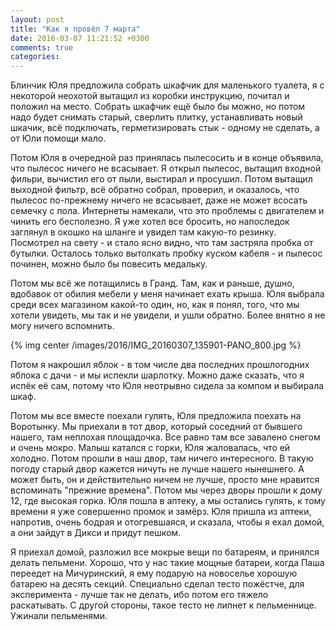 ```yaml
---
layout: post
title: "Как я провёл 7 марта"
date: 2016-03-07 11:21:52 +0300
comments: true
categories: 
---
```

Блинчик
Юля предложила собрать шкафчик для маленького туалета, я с некоторой неохотой вытащил из коробки инструкцию, почитал и положил на место. Собрать шкафчик ещё было бы можно, но потом надо будет снимать старый, сверлить плитку, устанавливать новый шкачик, всё подключать, герметизировать стык - одному не сделать, а от Юли помощи мало.

Потом Юля в очередной раз принялась пылесосить и в конце объявила, что пылесос ничего не всасывает. Я открыл пылесос, вытащил входной фильри, вычистил его от пыли, выстирал и просушил. Потом вытащил выходной фильтр, всё обратно собрал, проверил, и оказалось, что пылесос по-прежнему ничего не всасывает, даже не может всосать семечку с пола. Интернеты намекали, что это проблемы с двигателем и чинить его бесполезно. Я уже хотел все бросить, но напоследок заглянул в окошко на шланге и увидел там какую-то резинку. Посмотрел на свету - и стало ясно видно, что там застряла пробка от бутылки. Осталось только вытолкать пробку куском кабеля - и пылесос починен, можно было бы повесить медальку.

Потом мы всё же потащились в Гранд. Там, как и раньше, душно, вдобавок от обилия мебели у меня начинает ехать крыша. Юля выбрала среди всех магазином какой-то один, но, как я понял, того, что мы хотели увидеть, мы так и не увидели, и ушли обратно. Более внятно я не могу ничего вспомнить.

{% img center /images/2016/IMG_20160307_135901-PANO_800.jpg %}

Потом я накрошил яблок - в том числе два последних прошлогодних яблока с дачи - и мы испекли шарлотку. Можно даже сказать, что я испёк её сам, потому что Юля неотрывно сидела за компом и выбирала шкаф.

Потом мы все вместе поехали гулять, Юля предложила поехать на Воротынку. Мы приехали в тот двор, который соседний от бывшего нашего, там неплохая площадочка. Все равно там все завалено снегом и очень мокро. Малыш катался с горки, Юля жаловалась, что ей холодно. Потом прошли в наш двор, там ничего интересного. В такую погоду старый двор кажется ничуть не лучше нашего нынешнего. А может быть, он и действительно ничем не лучше, просто мне нравится вспоминать "прежние времена". Потом мы через дворы прошли к дому 12, где высокая горка. Юля пошла в аптеку, а мы остались гулять, к тому времени я уже совершенно промок и замёрз. Юля пришла из аптеки, напротив, очень бодрая и отогревшаяся, и сказала, чтобы я ехал домой, а они зайдут в Дикси и придут пешком.

Я приехал домой, разложил все мокрые вещи по батареям, и принялся делать пельмени. Хорошо, что у нас такие мощные батареи, когда Паша переедет на Мичуринский, я ему подарую на новоселье хорошую батарею на десять секций. Специально сделал тесто пожёстче, для эксперимента - лучше так не делать, ибо потом его тяжело раскатывать. С другой стороны, такое тесто не липнет к пельменнице. Ужинали пельменями.